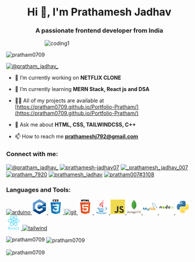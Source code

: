 

<h1 align="center">Hi 👋, I'm Prathamesh Jadhav</h1>
<h3 align="center">A passionate frontend developer from India</h3>
<img align="right" width=400 alt="coding1" src="https://camo.githubusercontent.com/c1dcb74cc1c1835b1d716f5051499a2814c683c806b15f04b0eba492863703e9/68747470733a2f2f63646e2e6472696262626c652e636f6d2f75736572732f3733303730332f73637265656e73686f74732f363538313234332f6176656e746f2e676966"  >
<br/>
<p align="left"><img src="https://komarev.com/ghpvc/?username=pratham0709&label=Profile%20views&color=0e75b6&style=flat" alt="pratham0709" /></p>

<p align="left"> <a href="https://twitter.com/@pratham_jadhav_" target="blank"><img src="https://img.shields.io/twitter/follow/@pratham_jadhav_?logo=twitter&style=for-the-badge" alt="@pratham_jadhav_" /></a></p>

- 🔭 I’m currently working on **NETFLIX CLONE**

- 🌱 I’m currently learning **MERN Stack, React js and DSA**

- 👨‍💻 All of my projects are available at [https://pratham0709.github.io/Portfolio-Pratham/](https://pratham0709.github.io/Portfolio-Pratham/)

- 💬 Ask me about **HTML, CSS, TAILWINDCSS, C++**

- 📫 How to reach me **prathameshj792@gmail.com**

<h3 align="left"> Connect with me:</h3>
<p align="left">
<a href="https://twitter.com/@pratham_jadhav_" target="blank"><img align="center" src="https://raw.githubusercontent.com/rahuldkjain/github-profile-readme-generator/master/src/images/icons/Social/twitter.svg" alt="@pratham_jadhav_" height="30" width="40" /></a>
<a href="https://linkedin.com/in/prathamesh-jadhav07" target="blank"><img align="center" src="https://raw.githubusercontent.com/rahuldkjain/github-profile-readme-generator/master/src/images/icons/Social/linked-in-alt.svg" alt="prathamesh-jadhav07" height="30" width="40" /></a>
<a href="https://instagram.com/_prathamesh_jadhav_007" target="blank"><img align="center" src="https://raw.githubusercontent.com/rahuldkjain/github-profile-readme-generator/master/src/images/icons/Social/instagram.svg" alt="_prathamesh_jadhav_007" height="30" width="40" /></a>
<a href="https://www.leetcode.com/pratham_7920" target="blank"><img align="center" src="https://raw.githubusercontent.com/rahuldkjain/github-profile-readme-generator/master/src/images/icons/Social/leet-code.svg" alt="pratham_7920" height="30" width="40" /></a>
<a href="https://auth.geeksforgeeks.org/user/prathamesh_jadhav" target="blank"><img align="center" src="https://raw.githubusercontent.com/rahuldkjain/github-profile-readme-generator/master/src/images/icons/Social/geeks-for-geeks.svg" alt="prathamesh_jadhav" height="30" width="40" /></a>
<a href="https://discord.gg/pratham007#3108" target="blank"><img align="center" src="https://raw.githubusercontent.com/rahuldkjain/github-profile-readme-generator/master/src/images/icons/Social/discord.svg" alt="pratham007#3108" height="30" width="40" /></a>
</p>

<h3 align="left">Languages and Tools:</h3>
<p align="left"> <a href="https://www.arduino.cc/" target="_blank" rel="noreferrer"> <img src="https://cdn.worldvectorlogo.com/logos/arduino-1.svg" alt="arduino" width="40" height="40"/> </a> <a href="https://www.w3schools.com/cpp/" target="_blank" rel="noreferrer"> <img src="https://raw.githubusercontent.com/devicons/devicon/master/icons/cplusplus/cplusplus-original.svg" alt="cplusplus" width="40" height="40"/> </a> <a href="https://www.w3schools.com/css/" target="_blank" rel="noreferrer"> <img src="https://raw.githubusercontent.com/devicons/devicon/master/icons/css3/css3-original-wordmark.svg" alt="css3" width="40" height="40"/> </a> <a href="https://git-scm.com/" target="_blank" rel="noreferrer"> <img src="https://www.vectorlogo.zone/logos/git-scm/git-scm-icon.svg" alt="git" width="40" height="40"/> </a> <a href="https://www.w3.org/html/" target="_blank" rel="noreferrer"> <img src="https://raw.githubusercontent.com/devicons/devicon/master/icons/html5/html5-original-wordmark.svg" alt="html5" width="40" height="40"/> </a> <a href="https://www.java.com" target="_blank" rel="noreferrer"> <img src="https://raw.githubusercontent.com/devicons/devicon/master/icons/java/java-original.svg" alt="java" width="40" height="40"/> </a> <a href="https://developer.mozilla.org/en-US/docs/Web/JavaScript" target="_blank" rel="noreferrer"> <img src="https://raw.githubusercontent.com/devicons/devicon/master/icons/javascript/javascript-original.svg" alt="javascript" width="40" height="40"/> </a> <a href="https://www.mongodb.com/" target="_blank" rel="noreferrer"> <img src="https://raw.githubusercontent.com/devicons/devicon/master/icons/mongodb/mongodb-original-wordmark.svg" alt="mongodb" width="40" height="40"/> </a> <a href="https://www.mysql.com/" target="_blank" rel="noreferrer"> <img src="https://raw.githubusercontent.com/devicons/devicon/master/icons/mysql/mysql-original-wordmark.svg" alt="mysql" width="40" height="40"/> </a> <a href="https://nodejs.org" target="_blank" rel="noreferrer"> <img src="https://raw.githubusercontent.com/devicons/devicon/master/icons/nodejs/nodejs-original-wordmark.svg" alt="nodejs" width="40" height="40"/> </a> <a href="https://www.python.org" target="_blank" rel="noreferrer"> <img src="https://raw.githubusercontent.com/devicons/devicon/master/icons/python/python-original.svg" alt="python" width="40" height="40"/> </a> <a href="https://reactjs.org/" target="_blank" rel="noreferrer"> <img src="https://raw.githubusercontent.com/devicons/devicon/master/icons/react/react-original-wordmark.svg" alt="react" width="40" height="40"/> </a> <a href="https://tailwindcss.com/" target="_blank" rel="noreferrer"> <img src="https://www.vectorlogo.zone/logos/tailwindcss/tailwindcss-icon.svg" alt="tailwind" width="40" height="40"/> </a> </p>

<p><img align="left" src="https://github-readme-stats.vercel.app/api/top-langs?username=pratham0709&show_icons=true&locale=en&layout=compact" alt="pratham0709" /></p>

<p>&nbsp;<img align="center" src="https://github-readme-stats.vercel.app/api?username=pratham0709&show_icons=true&locale=en" alt="pratham0709" /></p>

<p><img align="center" src="https://github-readme-streak-stats.herokuapp.com/?user=pratham0709&" alt="pratham0709" /></p>


